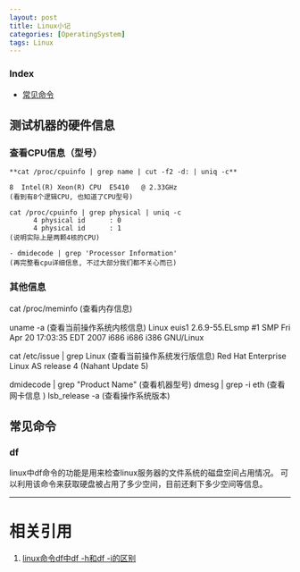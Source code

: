 ```yaml
---
layout: post
title: Linux小记
categories: [OperatingSystem]
tags: Linux
---
```


### Index
<!-- TOC -->
- [常见命令](#常见命令)
<!-- /TOC -->

## 测试机器的硬件信息

### 查看CPU信息（型号）
```
**cat /proc/cpuinfo | grep name | cut -f2 -d: | uniq -c**

8  Intel(R) Xeon(R) CPU  E5410   @ 2.33GHz 
(看到有8个逻辑CPU, 也知道了CPU型号) 

cat /proc/cpuinfo | grep physical | uniq -c 
      4 physical id      : 0 
      4 physical id      : 1 
(说明实际上是两颗4核的CPU) 

- dmidecode | grep 'Processor Information' 
(再完整看cpu详细信息, 不过大部分我们都不关心而已)
```

### 其他信息

cat /proc/meminfo (查看内存信息)

uname -a (查看当前操作系统内核信息) 
Linux euis1 2.6.9-55.ELsmp #1 SMP Fri Apr 20 17:03:35 EDT 2007 i686 i686 i386 GNU/Linux 

cat /etc/issue | grep Linux (查看当前操作系统发行版信息) 
Red Hat Enterprise Linux AS release 4 (Nahant Update 5) 

dmidecode | grep "Product Name" (查看机器型号)
dmesg | grep -i eth (查看网卡信息 )
lsb_release -a (查看操作系统版本)


## 常见命令

### df 
linux中df命令的功能是用来检查linux服务器的文件系统的磁盘空间占用情况。
可以利用该命令来获取硬盘被占用了多少空间，目前还剩下多少空间等信息。




---
# 相关引用
1. [linux命令df中df -h和df -i的区别](https://www.cnblogs.com/jxhd1/p/6700300.html)